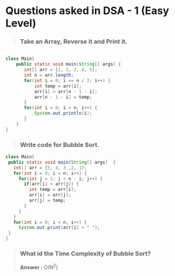 # Questions asked in DSA - 1 (Easy Level)

> ### Take an Array, Reverse it and Print it.

```java

class Main{
    public static void main(String[] args) {
       int[] arr = {1, 2, 3, 4, 5};
       int n = arr.length;
       for(int i = 0; i <= n / 2; i++) {
           int temp = arr[i];
           arr[i] = arr[n - 1 - i];
           arr[n - 1 - i] = temp;
       }
       for(int i = 0; i < n; i++) {
           System.out.println(i);
       }
    } 
}

```
 
 > ### Write code for Bubble Sort.
 
 ```java
class Main{
  public static void main(String[] args)  {
    int[] arr = {5, 4, 3 ,2, 1};
    for(int i = 0; i < n; i++) {
      for(int j = 1; j < n - i; j++) {
        if(arr[i] > arr[j]) {
          int temp = arr[i];
          arr[i] = arr[j];
          arr[j] = temp;
        }
      }
    }
    for(int i = 0; i < n; i++) {
      System.out.print(arr[i] + " ");
  }
}

```
 
 > ### What id the Time Complexity of Bubble Sort?
  > **Answer :** O(N<sup>2</sup>)
